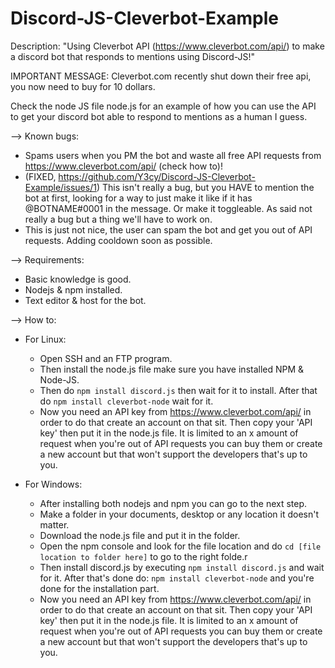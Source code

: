# Discord-JS-Cleverbot-Example
Description: "Using Cleverbot API (https://www.cleverbot.com/api/) to make a discord bot that responds to mentions using Discord-JS!"

IMPORTANT MESSAGE: Cleverbot.com recently shut down their free api, you now need to buy for 10 dollars.

Check the node JS file node.js for an example of how you can use the API to get your discord bot able to respond to mentions as a human I guess.


--> Known bugs:
 - Spams users when you PM the bot and waste all free API requests from https://www.cleverbot.com/api/ (check how to)!
 - (FIXED, https://github.com/Y3cy/Discord-JS-Cleverbot-Example/issues/1) This isn't really a bug, but you HAVE to mention the bot at first, looking for a way to just make it like if it has @BOTNAME#0001 in the message. Or make it toggleable. As said not really a bug but a thing we'll have to work on.
 - This is just not nice, the user can spam the bot and get you out of API requests. Adding cooldown soon as possible.
 
 
 --> Requirements:
   - Basic knowledge is good.
   - Nodejs &  npm installed.
   - Text editor & host for the bot.
 
 
 --> How to:
 
 * For Linux:
   - Open SSH and an FTP program. 
   - Then install the node.js file make sure you have installed NPM & Node-JS. 
   - Then do `npm install discord.js` then wait for it to install. After that do `npm install cleverbot-node` wait for it.
   - Now you need an API key from https://www.cleverbot.com/api/ in order to do that create an account on that sit. Then copy your 'API key' then put it in the node.js file. It is limited to an x amount of request when you're out of API requests you can buy them or create a new account but that won't support the developers that's up to you.
   
 * For Windows: 
    - After installing both nodejs and npm you can go to the next step.
    - Make a folder in your documents, desktop or any location it doesn't matter.
    - Download the node.js file and put it in the folder.
    - Open the npm console and look for the file location and do `cd [file location to folder here]` to go to the right folde.r
    - Then install discord.js by executing `npm install discord.js` and wait for it. After that's done do: `npm install cleverbot-node` and you're done for the installation part.
    - Now you need an API key from https://www.cleverbot.com/api/ in order to do that create an account on that sit. Then copy your 'API key' then put it in the node.js file. It is limited to an x amount of request when you're out of API requests you can buy them or create a new account but that won't support the developers that's up to you.
